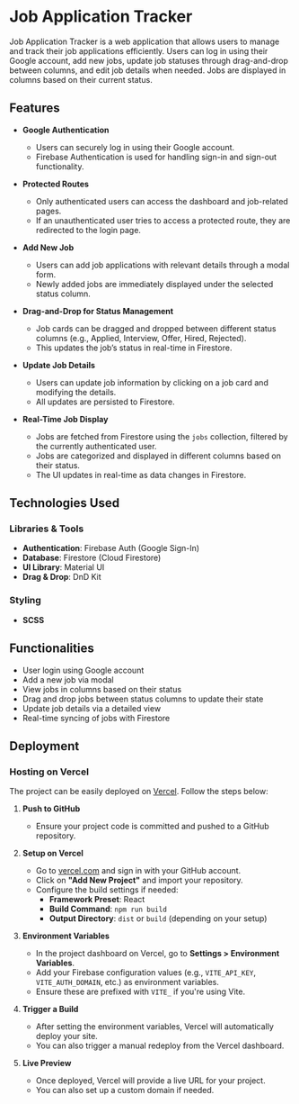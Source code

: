 # Job Application Tracker

Job Application Tracker is a web application that allows users to manage and track their job applications efficiently. Users can log in using their Google account, add new jobs, update job statuses through drag-and-drop between columns, and edit job details when needed. Jobs are displayed in columns based on their current status.

## Features

- **Google Authentication**
  - Users can securely log in using their Google account.
  - Firebase Authentication is used for handling sign-in and sign-out functionality.

- **Protected Routes**
  - Only authenticated users can access the dashboard and job-related pages.
  - If an unauthenticated user tries to access a protected route, they are redirected to the login page.

- **Add New Job**
  - Users can add job applications with relevant details through a modal form.
  - Newly added jobs are immediately displayed under the selected status column.

- **Drag-and-Drop for Status Management**
  - Job cards can be dragged and dropped between different status columns (e.g., Applied, Interview, Offer, Hired, Rejected).
  - This updates the job’s status in real-time in Firestore.

- **Update Job Details**
  - Users can update job information by clicking on a job card and modifying the details.
  - All updates are persisted to Firestore.

- **Real-Time Job Display**
  - Jobs are fetched from Firestore using the `jobs` collection, filtered by the currently authenticated user.
  - Jobs are categorized and displayed in different columns based on their status.
  - The UI updates in real-time as data changes in Firestore.

## Technologies Used

### Libraries & Tools
- **Authentication**: Firebase Auth (Google Sign-In)
- **Database**: Firestore (Cloud Firestore)
- **UI Library**: Material UI
- **Drag & Drop**: DnD Kit

### Styling
- **SCSS**

## Functionalities

- User login using Google account
- Add a new job via modal
- View jobs in columns based on their status
- Drag and drop jobs between status columns to update their state
- Update job details via a detailed view
- Real-time syncing of jobs with Firestore

## Deployment

### Hosting on Vercel

The project can be easily deployed on [Vercel](https://vercel.com/). Follow the steps below:

1. **Push to GitHub**
   - Ensure your project code is committed and pushed to a GitHub repository.

2. **Setup on Vercel**
   - Go to [vercel.com](https://vercel.com/) and sign in with your GitHub account.
   - Click on **"Add New Project"** and import your repository.
   - Configure the build settings if needed:
     - **Framework Preset**: React
     - **Build Command**: `npm run build`
     - **Output Directory**: `dist` or `build` (depending on your setup)

3. **Environment Variables**
   - In the project dashboard on Vercel, go to **Settings > Environment Variables**.
   - Add your Firebase configuration values (e.g., `VITE_API_KEY`, `VITE_AUTH_DOMAIN`, etc.) as environment variables.
   - Ensure these are prefixed with `VITE_` if you're using Vite.

4. **Trigger a Build**
   - After setting the environment variables, Vercel will automatically deploy your site.
   - You can also trigger a manual redeploy from the Vercel dashboard.

5. **Live Preview**
   - Once deployed, Vercel will provide a live URL for your project.
   - You can also set up a custom domain if needed.